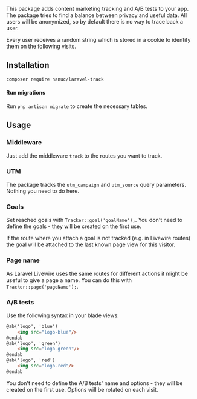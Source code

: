 This package adds content marketing tracking and A/B tests to your app. The package tries to find a balance between privacy and useful data. All users will be anonymized, so by default there is no way to trace back a user.

Every user receives a random string which is stored in a cookie to identify them on the following visits.

## Installation
`composer require nanuc/laravel-track`

#### Run migrations
Run `php artisan migrate` to create the necessary tables.

## Usage
### Middleware
Just add the middleware `track` to the routes you want to track.

### UTM
The package tracks the `utm_campaign` and `utm_source` query parameters. Nothing you need to do here.

### Goals
Set reached goals with `Tracker::goal('goalName');`. You don't need to define the goals - they will be created on the first use.

If the route where you attach a goal is not tracked (e.g. in Livewire routes) the goal will be attached to the last known page view for this visitor.

### Page name
As Laravel Livewire uses the same routes for different actions it might be useful to give a page a name. You can do this with `Tracker::page('pageName');`.

### A/B tests
Use the following syntax in your blade views:
```html
@ab('logo', 'blue')
    <img src="logo-blue"/>
@endab
@ab('logo', 'green')
    <img src="logo-green"/>
@endab
@ab('logo', 'red')
    <img src="logo-red"/>
@endab
```
You don't need to define the A/B tests' name and options - they will be created on the first use. Options will be rotated on each visit.